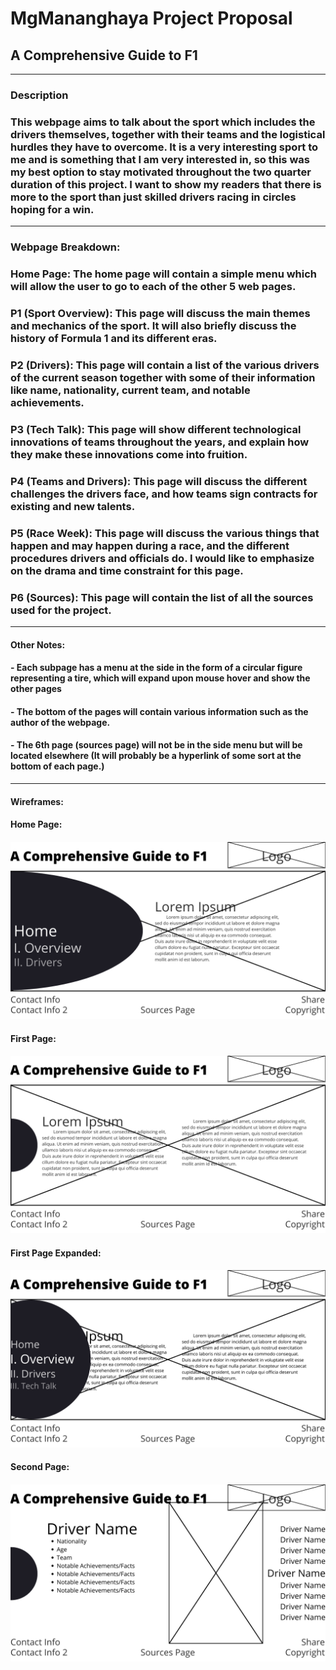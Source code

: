 # MgMananghaya Project Proposal
## A Comprehensive Guide to F1
******
### Description
### This webpage aims to talk about the sport which includes the drivers themselves, together with their teams and the logistical hurdles they have to overcome. It is a very interesting sport to me and is something that I am very interested in, so this was my best option to stay motivated throughout the two quarter duration of this project. I want to show my readers that there is more to the sport than just skilled drivers racing in circles hoping for a win.
******
### Webpage Breakdown:
### Home Page: The home page will contain a simple menu which will allow the user to go to each of the other 5 web pages.
### P1 (Sport Overview): This page will discuss the main themes and mechanics of the sport. It will also briefly discuss the history of Formula 1 and its different eras.
### P2 (Drivers): This page will contain a list of the various drivers of the current season together with some of their information like name, nationality, current team, and notable achievements.
### P3 (Tech Talk): This page will show different technological innovations of teams throughout the years, and explain how they make these innovations come into fruition.
### P4 (Teams and Drivers): This page will discuss the different challenges the drivers face, and how teams sign contracts for existing and new talents.
### P5 (Race Week): This page will discuss the various things that happen and may happen during a race, and the different procedures drivers and officials do. I would like to emphasize on the drama and time constraint for this page.
### P6 (Sources): This page will contain the list of all the sources used for the project.
******
#### Other Notes:
#### - Each subpage has a menu at the side in the form of a circular figure representing a tire, which will expand upon mouse hover and show the other pages
#### - The bottom of the pages will contain various information such as the author of the webpage.
#### - The 6th page (sources page) will not be in the side menu but will be located elsewhere (It will probably be a hyperlink of some sort at the bottom of each page.)
******
#### Wireframes:
#### Home Page:
#### ![Home Page](https://github.com/Takuhaya123/Project_MgMananghaya/blob/main/images/Home.png)
#### First Page:
#### ![First Page](https://github.com/Takuhaya123/Project_MgMananghaya/blob/main/images/P1.png)
#### First Page Expanded:
#### ![First Page Expanded](https://github.com/Takuhaya123/Project_MgMananghaya/blob/main/images/P1%20Expanded.png)
#### Second Page:
#### ![Second Page](https://github.com/Takuhaya123/Project_MgMananghaya/blob/main/images/P2.png)
